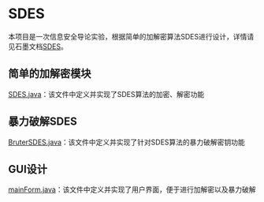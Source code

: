 # SDES
本项目是一次信息安全导论实验，根据简单的加解密算法SDES进行设计，详情请见石墨文档[SDES](https://shimo.im/docs/m5kvdlMaKvcENy3X/read)。
## 简单的加解密模块
[SDES.java]()：该文件中定义并实现了SDES算法的加密、解密功能
## 暴力破解SDES
[BruterSDES.java]()：该文件中定义并实现了针对SDES算法的暴力破解密钥功能
## GUI设计
[mainForm.java]()：该文件中定义并实现了用户界面，便于进行加解密以及暴力破解

